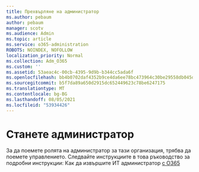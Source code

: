 ```yaml
---
title: Прехвърляне на администратор
ms.author: pebaum
author: pebaum
manager: scotv
ms.audience: Admin
ms.topic: article
ms.service: o365-administration
ROBOTS: NOINDEX, NOFOLLOW
localization_priority: Normal
ms.collection: Adm_O365
ms.custom: ''
ms.assetid: 53aeac4c-00cb-4395-9d9b-b344cc5ada6f
ms.openlocfilehash: bb4b0702daf4352b9ce4da6ee78bc473964c30be29558db045d53821f6b035fe
ms.sourcegitcommit: b5f7da89a650d2915dc652449623c78be6247175
ms.translationtype: MT
ms.contentlocale: bg-BG
ms.lasthandoff: 08/05/2021
ms.locfileid: "53934426"
---
```

# <a name="become-an-admin"></a>Станете администратор

За да поемете ролята на администратор за тази организация, трябва да поемете управлението. Следвайте инструкциите в това ръководство за подробни инструкции: Как да извършите ИТ администратор [с O365](https://powerbi.microsoft.com/pt-pt/blog/how-to-perform-an-it-admin-takeover-with-o365/)
